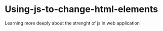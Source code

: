 # Using-js-to-change-html-elements
Learning more deeply about the strenght of js in web application
